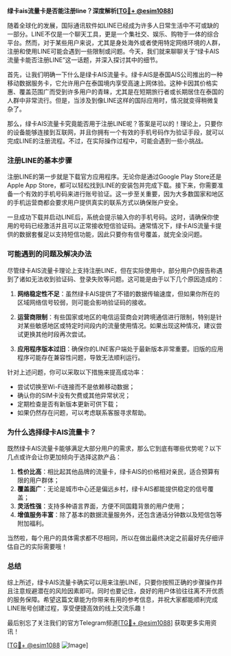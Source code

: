 **绿卡ais流量卡是否能注册line？深度解析[[TG💪+ @esim1088](https://t.me/s/esim1088)]**

随着全球化的发展，国际通讯软件如LINE已经成为许多人日常生活中不可或缺的一部分。LINE不仅是一个聊天工具，更是一个集社交、娱乐、购物于一体的综合平台。然而，对于某些用户来说，尤其是身处海外或者使用特定网络环境的人群，注册和使用LINE可能会遇到一些限制或问题。今天，我们就来聊聊关于“绿卡AIS流量卡能否注册LINE”这一话题，并深入探讨其中的细节。

首先，让我们明确一下什么是绿卡AIS流量卡。绿卡AIS是泰国AIS公司推出的一种移动数据服务卡，它允许用户在泰国境内享受高速上网体验。这种卡因其价格实惠、覆盖范围广而受到许多用户的青睐，尤其是在短期旅行者或长期居住在泰国的人群中非常流行。但是，当涉及到像LINE这样的国际应用时，情况就变得稍微复杂了。

那么，绿卡AIS流量卡究竟能否用于注册LINE呢？答案是可以的！理论上，只要你的设备能够连接到互联网，并且你拥有一个有效的手机号码作为验证手段，就可以完成LINE的注册流程。不过，在实际操作过程中，可能会遇到一些小挑战。

### **注册LINE的基本步骤**
注册LINE的第一步就是下载官方应用程序。无论你是通过Google Play Store还是Apple App Store，都可以轻松找到LINE的安装包并完成下载。接下来，你需要准备一个有效的手机号码来进行账号验证。这一步至关重要，因为大多数国家和地区的手机运营商都会要求用户提供真实的联系方式以确保账户安全。

一旦成功下载并启动LINE后，系统会提示输入你的手机号码。这时，请确保你使用的号码已经激活并且可以正常接收短信验证码。通常情况下，绿卡AIS流量卡提供的数据套餐足以支持短信功能，因此只要你有信号覆盖，就完全没问题。

### **可能遇到的问题及解决办法**
尽管绿卡AIS流量卡理论上支持注册LINE，但在实际使用中，部分用户仍报告称遇到了诸如无法收到验证码、登录失败等问题。这可能是由于以下几个原因造成的：

1. **网络稳定性不足**：虽然绿卡AIS提供了不错的数据传输速度，但如果你所在的区域网络信号较弱，则可能会影响验证码的接收。
   
2. **运营商限制**：有些国家或地区的电信运营商会对跨境通信进行限制，特别是针对某些敏感地区或特定时间段内的流量使用情况。如果出现这种情况，建议尝试更换其他时段再次尝试。

3. **应用程序版本过旧**：确保你的LINE客户端处于最新版本非常重要。旧版的应用程序可能存在兼容性问题，导致无法顺利运行。

针对上述问题，你可以采取以下措施来提高成功率：
- 尝试切换至Wi-Fi连接而不是依赖移动数据；
- 确认你的SIM卡没有欠费或其他异常状况；
- 定期检查是否有新版本更新可供下载；
- 如果仍然存在问题，可以考虑联系客服寻求帮助。

### **为什么选择绿卡AIS流量卡？**
既然绿卡AIS流量卡能够满足大部分用户的需求，那么它到底有哪些优势呢？以下几点或许会让你更加倾向于选择这款产品：

1. **性价比高**：相比起其他品牌的流量卡，绿卡AIS的价格相对亲民，适合预算有限的用户群体；
2. **覆盖面广**：无论是城市中心还是偏远乡村，绿卡AIS都能提供稳定的信号覆盖；
3. **灵活性强**：支持多种语言界面，方便不同国籍背景的用户使用；
4. **增值服务丰富**：除了基本的数据流量服务外，还包含通话分钟数以及短信包等附加福利。

当然啦，每个用户的具体需求都不尽相同，所以在做出最终决定之前最好先仔细评估自己的实际需要哦！

### **总结**
综上所述，绿卡AIS流量卡确实可以用来注册LINE，只要你按照正确的步骤操作并且注意规避潜在的风险因素即可。同时也要记住，良好的用户体验往往离不开优质的服务保障。希望这篇文章能为你带来有用的参考信息，并祝大家都能顺利完成LINE账号创建过程，享受便捷高效的线上交流乐趣！

最后别忘了关注我们的官方Telegram频道[[TG💪+ @esim1088](https://t.me/s/esim1088)] 获取更多实用资讯！

[[TG💪+ @esim1088](https://t.me/s/esim1088) ![Image](https://i.postimg.cc/4NQfJmqS/Snipaste-2025-05-13-00-14-12.png)]